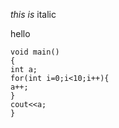 
*this is* italic
     
 hello     
 
 
 ```
 void main()
 {
 int a;
 for(int i=0;i<10;i++){
 a++;
 }
 cout<<a;
 }
 ```